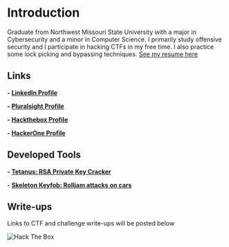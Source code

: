 # Introduction

Graduate from Northwest Missouri State University with a major in Cybersecurity and a minor in Computer Science.  I primarily study offensive security and I participate in hacking CTFs in my free time.  I also practice some lock picking and bypassing techniques.
[See my resume here](resume2020.pdf)

## Links
**- [LinkedIn Profile](https://linkedin.com/in/cole-houston-1a91b2170)**

**- [Pluralsight Profile](https://app.pluralsight.com/profile/cole-houston)**

**- [Hackthebox Profile](https://www.hackthebox.eu/profile/114142)**

**- [HackerOne Profile](https://hackerone.com/rollie)**

## Developed Tools
**- [Tetanus: RSA Private Key Cracker](https://github.com/ForeverAnApple/Tetanus)**

**- [Skeleton Keyfob: Rolljam attacks on cars](https://github.com/ColeHouston/skeleton-keyfob)**

## Write-ups
Links to CTF and challenge write-ups will be posted below


![Hack The Box](https://www.hackthebox.eu/badge/image/114142)
